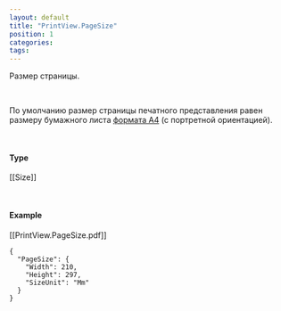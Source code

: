 ```yaml
---
layout: default
title: "PrintView.PageSize"
position: 1
categories: 
tags: 
---
```


Размер страницы.

   

По умолчанию размер страницы печатного представления равен размеру бумажного листа [формата A4](https://en.wikipedia.org/wiki/Paper_size) (с портретной ориентацией).

       

#### Type

[[Size]]

   

#### Example

[[PrintView.PageSize.pdf]]

```
{
  "PageSize": {
    "Width": 210,
    "Height": 297,
    "SizeUnit": "Mm"
  }
}
```

 

 

